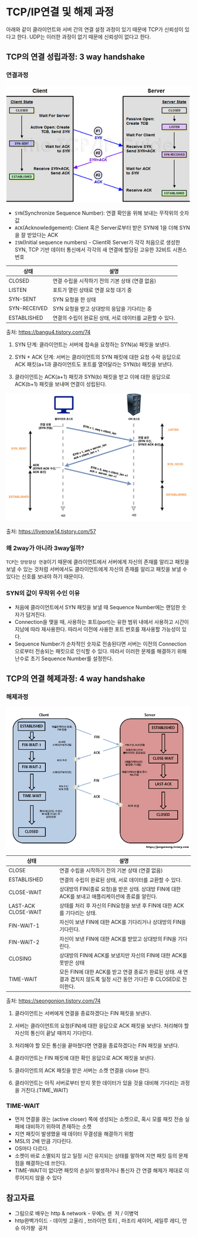 # TCP/IP연결 및 해제 과정

아래와 같이 클라이언트와 서버 간의 연결 설정 과정이 있기 때문에 TCP가 신뢰성이 있다고 한다. UDP는 이러한 과정이 없기 때문에 신뢰성이 없다고 한다.

## TCP의 연결 성립과정: 3 way handshake

### 연결과정

![3way](3way.png)

- `SYN`(Synchronize Sequence Number): 연결 확인을 위해 보내는 무작위의 숫자값
- `ACK`(Acknowledgement): Client 혹은 Server로부터 받은 SYN에 1을 더해 SYN을 잘 받았다는 ACK
- `ISN`(Initial sequence numbers) - Client와 Server가 각각 처음으로 생성한 SYN, TCP 기반 데이터 통신에서 각각의 새 연결에 할당된 고유한 32비트 시퀀스 번호

| 상태         | 설명                                                     |
| ------------ | -------------------------------------------------------- |
| CLOSED       | 연결 수립을 시작하기 전의 기본 상태 (연결 없음)          |
| LISTEN       | 포트가 열린 상태로 연결 요청 대기 중                     |
| SYN-SENT     | SYN 요청을 한 상태                                       |
| SYN-RECEIVED | SYN 요청을 받고 상대방의 응답을 기다리는 중              |
| ESTABLISHED  | 연결의 수립이 완료된 상태, 서로 데이터를 교환할 수 있다. |

출처: https://bangu4.tistory.com/74

1. SYN 단계: 클라이언트는 서버에 접속을 요청하는 SYN(a) 패킷을 보낸다.

2. SYN + ACK 단계: 서버는 클라이언트의 SYN 패킷에 대한 요청 수락 응답으로 ACK 패킷(a+1과 클라이언트도 포트를 열어달라는 SYN(b) 패킷을 보낸다.

3. 클라이언트는 ACK(a+1) 패킷과 SYN(b) 패킷을 받고 이에 대한 응답으로 ACK(b+1) 패킷을 보내며 연결이 성립된다.

![3way2](./3way2.png)

출처: https://livenow14.tistory.com/57

### 왜 2way가 아니라 3way일까?

`TCP`는 `양방향성 연결`이기 때문에 클라이언트에서 서버에게 자신의 존재를 알리고 패킷을 보낼 수 있는 것처럼 서버에서도 클라이언트에게 자신의 존재를 알리고 패킷을 보낼 수 있다는 신호를 보내야 하기 때문이다.

### SYN의 값이 무작위 수인 이유

- 처음에 클라이언트에서 SYN 패킷을 보낼 때 Sequence Number에는 랜덤한 숫자가 담겨진다.
- Connection을 맺을 때, 사용하는 포트(port)는 유한 범위 내에서 사용하고 시간이 지남에 따라 재사용한다. 따라서 이전에 사용한 포트 번호를 재사용할 가능성이 있다.
- Sequence Number가 순차적인 숫자로 전송된다면 서버는 이전의 Connection으로부터 전송되는 패킷으로 인식할 수 있다. 따라서 이러한 문제를 해결하기 위해 난수로 초기 Sequence Number를 설정한다.

## TCP의 연결 헤제과정: 4 way handshake

### 해제과정

![4way](4way.png)

| 상태                | 설명                                                                                                                    |
| ------------------- | ----------------------------------------------------------------------------------------------------------------------- |
| CLOSE               | 연결 수립을 시작하기 전의 기본 상태 (연결 없음)                                                                         |
| ESTABLISHED         | 연결의 수립이 완료된 상태, 서로 데이터를 교환할 수 있다.                                                                |
| CLOSE-WAIT          | 상대방의 FIN(종료 요청)을 받은 상태. 상대방 FIN에 대한 ACK를 보내고 애플리케이션에 종료를 알린다.                       |
| LAST-ACK CLOSE-WAIT | 상태를 처리 후 자신의 FIN요청을 보낸 후 FIN에 대한 ACK를 기다리는 상태.                                                 |
| FIN-WAIT-1          | 자신이 보낸 FIN에 대한 ACK를 기다리거나 상대방의 FIN을 기다린다.                                                        |
| FIN-WAIT-2          | 자신이 보낸 FIN에 대한 ACK를 받았고 상대방의 FIN을 기다린다.                                                            |
| CLOSING             | 상대방의 FIN에 ACK를 보냈지만 자신의 FIN에 대한 ACK를 못받은 상태                                                       |
| TIME-WAIT           | 모든 FIN에 대한 ACK를 받고 연결 종료가 완료된 상태. 새 연결과 겹치지 않도록 일정 시간 동안 기다린 후 CLOSED로 전이한다. |

출처: https://seongonion.tistory.com/74

1. 클라이언트는 서버에게 연결을 종료하겠다는 FIN 패킷을 보낸다.

2. 서버는 클라이언트의 요청(FIN)에 대한 응답으로 ACK 패킷을 보낸다. 처리해야 할 자신의 통신이 끝날 때까지 기다린다.

3. 처리해야 할 모든 통신을 끝마쳤다면 연결을 종료하겠다는 FIN 패킷을 보낸다.

4. 클라이언트는 FIN 패킷에 대한 확인 응답으로 ACK 패킷을 보낸다.

5. 클라이언트의 ACK 패킷을 받은 서버는 소켓 연결을 close 한다.

6. 클라이언트는 아직 서버로부터 받지 못한 데이터가 있을 것을 대비해 기다리는 과정을 거친다.(TIME_WAIT)

### TIME-WAIT

- 먼저 연결을 끊는 (active closer) 쪽에 생성되는 소켓으로, 혹시 모를 패킷 전송 실패에 대비하기 위하여 존재하는 소켓
- 지연 패킷이 발생했을 때 데이터 무결성을 해결하기 위함
- MSL의 2배 만큼 기다린다.
- OS마다 다르다.
- 소켓이 바로 소멸되지 않고 일정 시간 유지되는 상태를 말하며 지연 패킷 등의 문제점을 해결하는데 쓰인다.
- TIME-WAIT이 없다면 패킷의 손실이 발생하거나 통신자 간 연결 해제가 제대로 이루어지지 않을 수 있다

## 참고자료

- 그림으로 배우는 http & network - 우에노 센  저 / 이병억
- http완벽가이드 - 데이빗 고울리 , 브라이언 토티 , 마조리 세이어, 세일루 레디, 안슈 아가왈  공저
